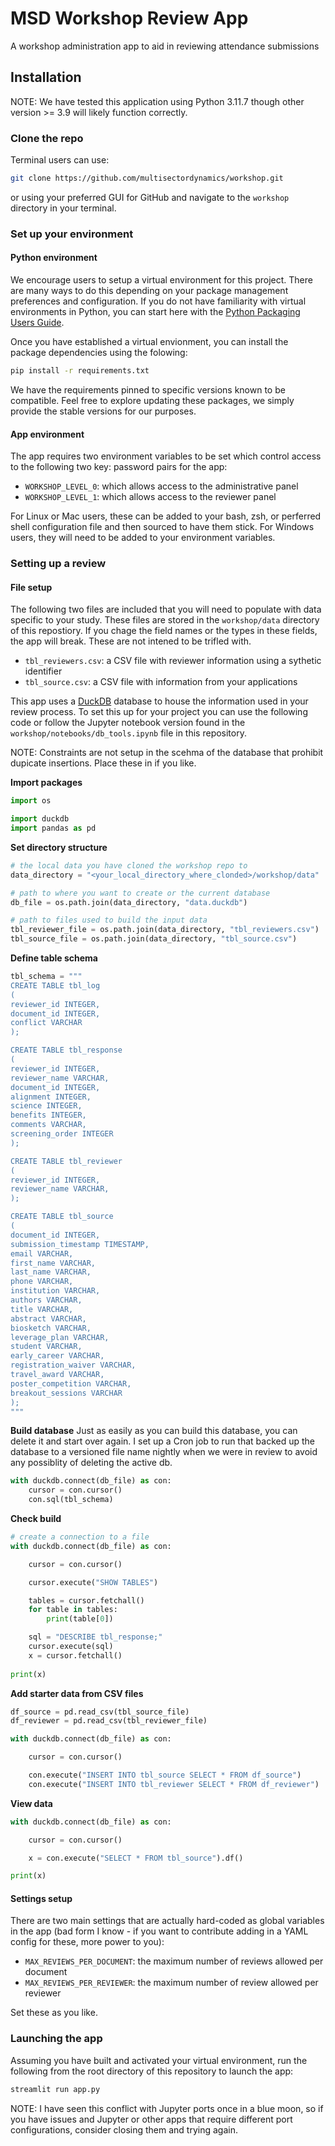 # MSD Workshop Review App

A workshop administration app to aid in reviewing attendance submissions

## Installation
NOTE:  We have tested this application using Python 3.11.7 though other version >= 3.9 will likely function correctly.

### Clone the repo 

Terminal users can use:
```sh
git clone https://github.com/multisectordynamics/workshop.git
```
or using your preferred GUI for GitHub and navigate to the `workshop` directory in your terminal.

### Set up your environment

#### Python environment

We encourage users to setup a virtual environment for this project.  There are many ways to do this depending on your package management preferences and configuration.  If you do not have familiarity with virtual environments in Python, you can start here with the [Python Packaging Users Guide](https://packaging.python.org/en/latest/guides/installing-using-pip-and-virtual-environments/).

Once you have established a virtual envionment, you can install the package dependencies using the folowing:
```sh
pip install -r requirements.txt
```

We have the requirements pinned to specific versions known to be compatible.  Feel free to explore updating these packages, we simply provide the stable versions for our purposes.

#### App environment

The app requires two environment variables to be set which control access to the following two key: password pairs for the app:
- `WORKSHOP_LEVEL_0`: which allows access to the administrative panel
- `WORKSHOP_LEVEL_1`: which allows access to the reviewer panel

For Linux or Mac users, these can be added to your bash, zsh, or perferred shell configuration file and then sourced to have them stick.  For Windows users, they will need to be added to your environment variables.

### Setting up a review

#### File setup
The following two files are included that you will need to populate with data specific to your study. These files are stored in the `workshop/data` directory of this repostiory.  If you chage the field names or the types in these fields, the app will break.  These are not intened to be trifled with.
- `tbl_reviewers.csv`: a CSV file with reviewer information using a sythetic identifier
- `tbl_source.csv`:  a CSV file with information from your applications

This app uses a [DuckDB](https://duckdb.org/) database to house the information used in your review process.  To set this up for your project you can use the following code or follow the Jupyter notebook version found in the `workshop/notebooks/db_tools.ipynb` file in this repository.  

NOTE:  Constraints are not setup in the scehma of the database that prohibit dupicate insertions.  Place these in if you like.  

**Import packages**

```python
import os

import duckdb
import pandas as pd
```

**Set directory structure**

```python
# the local data you have cloned the workshop repo to
data_directory = "<your_local_directory_where_clonded>/workshop/data"

# path to where you want to create or the current database
db_file = os.path.join(data_directory, "data.duckdb")

# path to files used to build the input data
tbl_reviewer_file = os.path.join(data_directory, "tbl_reviewers.csv")
tbl_source_file = os.path.join(data_directory, "tbl_source.csv")
```

**Define table schema**

```python
tbl_schema = """
CREATE TABLE tbl_log
(
reviewer_id INTEGER, 
document_id INTEGER, 
conflict VARCHAR
);

CREATE TABLE tbl_response
(
reviewer_id INTEGER, 
reviewer_name VARCHAR,
document_id INTEGER,
alignment INTEGER,
science INTEGER,
benefits INTEGER,
comments VARCHAR,
screening_order INTEGER
);

CREATE TABLE tbl_reviewer
(
reviewer_id INTEGER, 
reviewer_name VARCHAR,
);

CREATE TABLE tbl_source
(
document_id INTEGER,
submission_timestamp TIMESTAMP,
email VARCHAR,
first_name VARCHAR,
last_name VARCHAR,
phone VARCHAR,
institution VARCHAR,
authors VARCHAR,
title VARCHAR,
abstract VARCHAR,
biosketch VARCHAR,
leverage_plan VARCHAR,
student VARCHAR,
early_career VARCHAR,
registration_waiver VARCHAR,
travel_award VARCHAR,
poster_competition VARCHAR,
breakout_sessions VARCHAR
);
"""
```

**Build database**
Just as easily as you can build this database, you can delete it and start over again. I set up a Cron job to run that backed up the database to a versioned file name nightly when we were in review to avoid any possiblity of deleting the active db.

```python
with duckdb.connect(db_file) as con:
    cursor = con.cursor()
    con.sql(tbl_schema)
```

**Check build**

```python
# create a connection to a file
with duckdb.connect(db_file) as con:

    cursor = con.cursor()

    cursor.execute("SHOW TABLES")

    tables = cursor.fetchall()
    for table in tables:
        print(table[0])

    sql = "DESCRIBE tbl_response;"
    cursor.execute(sql)
    x = cursor.fetchall()
    
print(x)
```

**Add starter data from CSV files**

```python
df_source = pd.read_csv(tbl_source_file)
df_reviewer = pd.read_csv(tbl_reviewer_file)

with duckdb.connect(db_file) as con:

    cursor = con.cursor()

    con.execute("INSERT INTO tbl_source SELECT * FROM df_source")
    con.execute("INSERT INTO tbl_reviewer SELECT * FROM df_reviewer")
```

**View data**

```python
with duckdb.connect(db_file) as con:

    cursor = con.cursor()

    x = con.execute("SELECT * FROM tbl_source").df()

print(x)
```

#### Settings setup
There are two main settings that are actually hard-coded as global variables in the app (bad form I know - if you want to contribute adding in a YAML config for these, more power to you):

- `MAX_REVIEWS_PER_DOCUMENT`: the maximum number of reviews allowed per document
- `MAX_REVIEWS_PER_REVIEWER`:  the maximum number of review allowed per reviewer

Set these as you like.

### Launching the app
Assuming you have built and activated your virtual environment, run the following from the root directory of this repository to launch the app:

```sh
streamlit run app.py
```

NOTE:  I have seen this conflict with Jupyter ports once in a blue moon, so if you have issues and Jupyter or other apps that require different port configurations, consider closing them and trying again.

